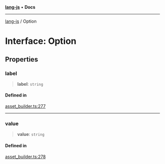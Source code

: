 [**lang-js**](../README.md) • **Docs**

***

[lang-js](../README.md) / Option

# Interface: Option

## Properties

### label

> **label**: `string`

#### Defined in

[asset\_builder.ts:277](https://github.com/systeminit/si/blob/main/bin/lang-js/src/asset_builder.ts#L277)

***

### value

> **value**: `string`

#### Defined in

[asset\_builder.ts:278](https://github.com/systeminit/si/blob/main/bin/lang-js/src/asset_builder.ts#L278)
